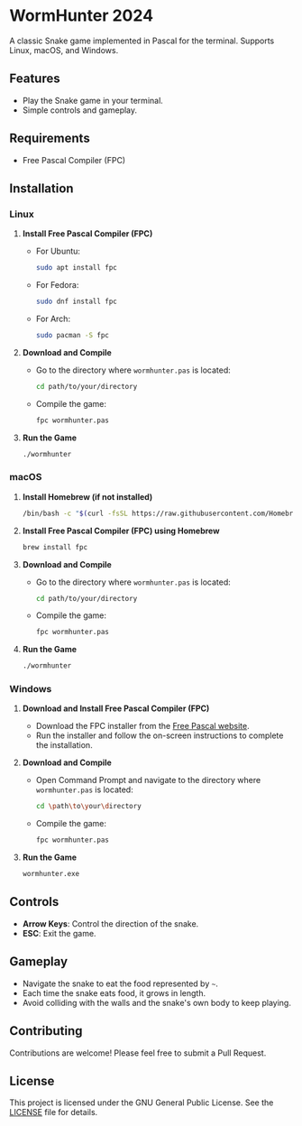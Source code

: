 
# WormHunter 2024
A classic Snake game implemented in Pascal for the terminal. Supports Linux, macOS, and Windows.

## Features
- Play the Snake game in your terminal.
- Simple controls and gameplay.

## Requirements
- Free Pascal Compiler (FPC)

## Installation

### Linux
1. **Install Free Pascal Compiler (FPC)**
    - For Ubuntu:
      ```sh
      sudo apt install fpc
      ```
    - For Fedora:
      ```sh
      sudo dnf install fpc
      ```
    - For Arch:
      ```sh
      sudo pacman -S fpc
      ```

2. **Download and Compile**
    - Go to the directory where `wormhunter.pas` is located:
      ```sh
      cd path/to/your/directory
      ```
    - Compile the game:
      ```sh
      fpc wormhunter.pas
      ```
3. **Run the Game**
    ```sh
    ./wormhunter
    ```

### macOS
1. **Install Homebrew (if not installed)**
    ```sh
    /bin/bash -c "$(curl -fsSL https://raw.githubusercontent.com/Homebrew/install/HEAD/install.sh)"
    ```
2. **Install Free Pascal Compiler (FPC) using Homebrew**
    ```sh
    brew install fpc
    ```

3. **Download and Compile**
    - Go to the directory where `wormhunter.pas` is located:
      ```sh
      cd path/to/your/directory
      ```
    - Compile the game:
      ```sh
      fpc wormhunter.pas
      ```

4. **Run the Game**
    ```sh
    ./wormhunter
    ```

### Windows
1. **Download and Install Free Pascal Compiler (FPC)**
    - Download the FPC installer from the [Free Pascal website](https://www.freepascal.org/download.var).
    - Run the installer and follow the on-screen instructions to complete the installation.

2. **Download and Compile**
    - Open Command Prompt and navigate to the directory where `wormhunter.pas` is located:
      ```sh
      cd \path\to\your\directory
      ```
    - Compile the game:
      ```sh
      fpc wormhunter.pas
      ```

3. **Run the Game**
    ```sh
    wormhunter.exe
    ```

## Controls
- **Arrow Keys**: Control the direction of the snake.
- **ESC**: Exit the game.

## Gameplay
- Navigate the snake to eat the food represented by `~`.
- Each time the snake eats food, it grows in length.
- Avoid colliding with the walls and the snake's own body to keep playing.

## Contributing
Contributions are welcome! Please feel free to submit a Pull Request.

## License
This project is licensed under the GNU General Public License. See the [LICENSE](LICENSE) file for details.
